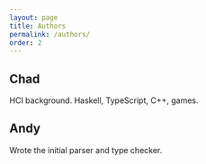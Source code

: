 ```yaml
---
layout: page
title: Authors
permalink: /authors/
order: 2
---
```


## Chad

HCI background.  Haskell, TypeScript, C++, games.

## Andy

Wrote the initial parser and type checker.

